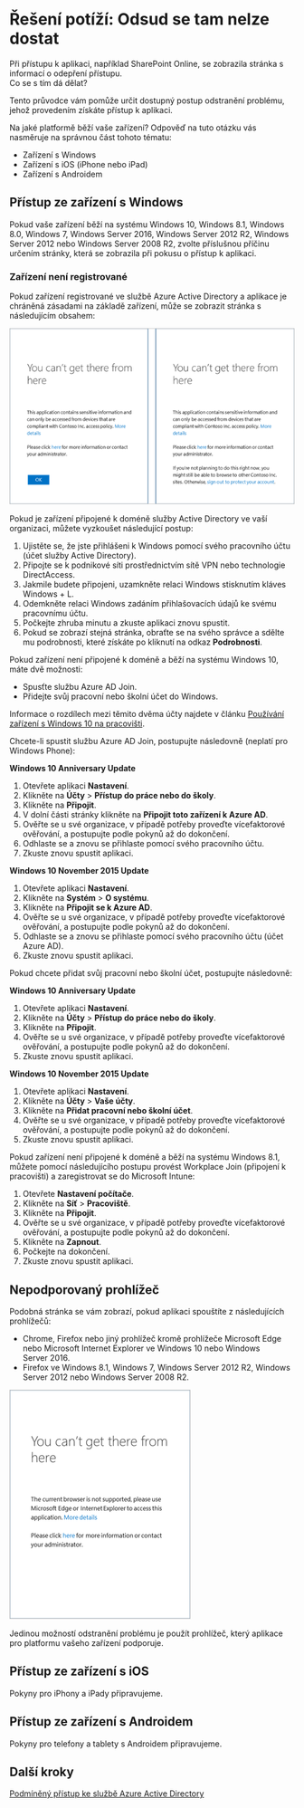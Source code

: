<properties
    pageTitle="Řešení potíží: Odsud se tam nelze dostat | Microsoft Azure"
    description="Toto téma vám pomůže určit správný postup odstranění problému, jehož provedením získáte přístup k aplikaci."
    services="active-directory"
    keywords="přístup podmíněný zařízením, registrace zařízení, povolení registrace zařízení, registrace zařízení a MDM"
    documentationCenter=""
    authors="markusvi"
    manager="femila"
    editor=""/>

<tags
    ms.service="active-directory"
    ms.workload="identity"
    ms.tgt_pltfrm="na"
    ms.devlang="na"
    ms.topic="get-started-article"
    ms.date="08/23/2016"
    ms.author="markvi"/>


# Řešení potíží: Odsud se tam nelze dostat

Při přístupu k aplikaci, například SharePoint Online, se zobrazila stránka s informací o odepření přístupu.  
Co se s tím dá dělat?

Tento průvodce vám pomůže určit dostupný postup odstranění problému, jehož provedením získáte přístup k aplikaci.



Na jaké platformě běží vaše zařízení?
Odpověď na tuto otázku vás nasměruje na správnou část tohoto tématu:


-   Zařízení s Windows
-   Zařízení s iOS (iPhone nebo iPad)
-   Zařízení s Androidem

## Přístup ze zařízení s Windows

Pokud vaše zařízení běží na systému Windows 10, Windows 8.1, Windows 8.0, Windows 7, Windows Server 2016, Windows Server 2012 R2, Windows Server 2012 nebo Windows Server 2008 R2, zvolte příslušnou příčinu určením stránky, která se zobrazila při pokusu o přístup k aplikaci.

### Zařízení není registrované

Pokud zařízení registrované ve službě Azure Active Directory a aplikace je chráněná zásadami na základě zařízení, může se zobrazit stránka s následujícím obsahem:

![Zprávy „Odsud se tam nelze dostat“ pro neregistrovaná zařízení](./media/active-directory-conditional-access-device-remediation/01.png "Scenario")



Pokud je zařízení připojené k doméně služby Active Directory ve vaší organizaci, můžete vyzkoušet následující postup:

1.  Ujistěte se, že jste přihlášeni k Windows pomocí svého pracovního účtu (účet služby Active Directory).
2.  Připojte se k podnikové síti prostřednictvím sítě VPN nebo technologie DirectAccess.
3.  Jakmile budete připojeni, uzamkněte relaci Windows stisknutím kláves Windows + L.
4.  Odemkněte relaci Windows zadáním přihlašovacích údajů ke svému pracovnímu účtu.
5.  Počkejte zhruba minutu a zkuste aplikaci znovu spustit.
6.  Pokud se zobrazí stejná stránka, obraťte se na svého správce a sdělte mu podrobnosti, které získáte po kliknutí na odkaz **Podrobnosti**.

Pokud zařízení není připojené k doméně a běží na systému Windows 10, máte dvě možnosti:

- Spusťte službu Azure AD Join.
- Přidejte svůj pracovní nebo školní účet do Windows.

Informace o rozdílech mezi těmito dvěma účty najdete v článku [Používání zařízení s Windows 10 na pracovišti](active-directory-azureadjoin-windows10-devices.md).

Chcete-li spustit službu Azure AD Join, postupujte následovně (neplatí pro Windows Phone):

**Windows 10 Anniversary Update**

1.  Otevřete aplikaci **Nastavení**.
2.  Klikněte na **Účty**  >  **Přístup do práce nebo do školy**.
3.  Klikněte na **Připojit**.
4.  V dolní části stránky klikněte na **Připojit toto zařízení k Azure AD**.
5.  Ověřte se u své organizace, v případě potřeby proveďte vícefaktorové ověřování, a postupujte podle pokynů až do dokončení.
6.  Odhlaste se a znovu se přihlaste pomocí svého pracovního účtu.
7.  Zkuste znovu spustit aplikaci.




**Windows 10 November 2015 Update**


1.  Otevřete aplikaci **Nastavení**.
2.  Klikněte na **Systém**  >  **O systému**.
3.  Klikněte na **Připojit se k Azure AD**.
4.  Ověřte se u své organizace, v případě potřeby proveďte vícefaktorové ověřování, a postupujte podle pokynů až do dokončení.
5.  Odhlaste se a znovu se přihlaste pomocí svého pracovního účtu (účet Azure AD).
6.  Zkuste znovu spustit aplikaci.

Pokud chcete přidat svůj pracovní nebo školní účet, postupujte následovně:

**Windows 10 Anniversary Update**

1.  Otevřete aplikaci **Nastavení**.
2.  Klikněte na **Účty**  >  **Přístup do práce nebo do školy**.
3.  Klikněte na **Připojit**.
4.  Ověřte se u své organizace, v případě potřeby proveďte vícefaktorové ověřování, a postupujte podle pokynů až do dokončení.
5.  Zkuste znovu spustit aplikaci.


**Windows 10 November 2015 Update**

1.  Otevřete aplikaci **Nastavení**.
2.  Klikněte na **Účty**  >  **Vaše účty**.
3.  Klikněte na **Přidat pracovní nebo školní účet**.
4.  Ověřte se u své organizace, v případě potřeby proveďte vícefaktorové ověřování, a postupujte podle pokynů až do dokončení.
5.  Zkuste znovu spustit aplikaci.

Pokud zařízení není připojené k doméně a běží na systému Windows 8.1, můžete pomocí následujícího postupu provést Workplace Join (připojení k pracovišti) a zaregistrovat se do Microsoft Intune:

1.  Otevřete **Nastavení počítače**.
2.  Klikněte na **Síť**  >  **Pracoviště**.
3.  Klikněte na **Připojit**.
4.  Ověřte se u své organizace, v případě potřeby proveďte vícefaktorové ověřování, a postupujte podle pokynů až do dokončení.
5.  Klikněte na **Zapnout**.
6.  Počkejte na dokončení.
7.  Zkuste znovu spustit aplikaci.


## Nepodporovaný prohlížeč

Podobná stránka se vám zobrazí, pokud aplikaci spouštíte z následujících prohlížečů:

- Chrome, Firefox nebo jiný prohlížeč kromě prohlížeče Microsoft Edge nebo Microsoft Internet Explorer ve Windows 10 nebo Windows Server 2016.
- Firefox ve Windows 8.1, Windows 7, Windows Server 2012 R2, Windows Server 2012 nebo Windows Server 2008 R2.

![Zpráva „Odsud se tam nelze dostat“ pro nepodporované prohlížeče](./media/active-directory-conditional-access-device-remediation/02.png "Scenario")


Jedinou možností odstranění problému je použít prohlížeč, který aplikace pro platformu vašeho zařízení podporuje.

## Přístup ze zařízení s iOS
Pokyny pro iPhony a iPady připravujeme.

## Přístup ze zařízení s Androidem
Pokyny pro telefony a tablety s Androidem připravujeme.

## Další kroky

[Podmíněný přístup ke službě Azure Active Directory](active-directory-conditional-access.md)



<!--HONumber=ago16_HO5-->


